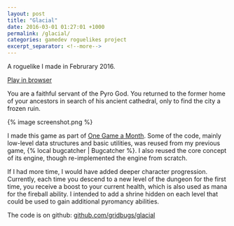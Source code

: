 ```yaml
---
layout: post
title: "Glacial"
date: 2016-03-01 01:27:01 +1000
permalink: /glacial/
categories: gamedev roguelikes project
excerpt_separator: <!--more-->
---
```


A roguelike I made in Februrary 2016.

[Play in browser](https://games.gridbugs.org/glacial)

You are a faithful servant of the Pyro God.
You returned to the former home of your ancestors in search of his ancient cathedral,
only to find the city a frozen ruin.

{% image screenshot.png %}
<!--more-->

I made this game as part of [One Game a Month](http://www.onegameamonth.com/).
Some of the code, mainly low-level data structures and basic utilities, was
reused from my previous game, {% local bugcatcher | Bugcatcher %}. I also reused the core
concept of its engine, though re-implemented the engine from scratch.

If I had more time, I would have added deeper character progression. Currently,
each time you descend to a new level of the dungeon for the first time, you
receive a boost to your current health, which is also used as mana for the
fireball ability. I intended to add a shrine hidden on each level that could be
used to gain additional pyromancy abilities.

The code is on github:
[github.com/gridbugs/glacial](https://github.com/gridbugs/glacial)
